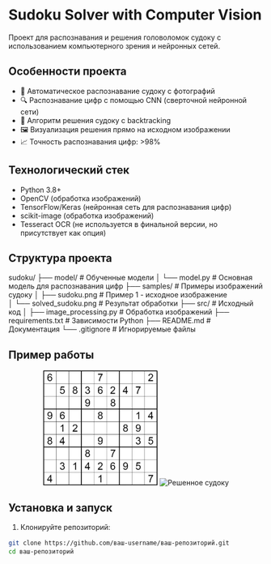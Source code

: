 # Sudoku Solver with Computer Vision

Проект для распознавания и решения головоломок судоку с использованием компьютерного зрения и нейронных сетей.

## Особенности проекта

- 📸 Автоматическое распознавание судоку с фотографий
- 🔍 Распознавание цифр с помощью CNN (сверточной нейронной сети)
- 🧩 Алгоритм решения судоку с backtracking
- 🖼️ Визуализация решения прямо на исходном изображении
- 📈 Точность распознавания цифр: >98%

## Технологический стек

- Python 3.8+
- OpenCV (обработка изображений)
- TensorFlow/Keras (нейронная сеть для распознавания цифр)
- scikit-image (обработка изображений)
- Tesseract OCR (не используется в финальной версии, но присутствует как опция)

## Структура проекта

sudoku/
├── model/                   # Обученные модели
│   └── model.py             # Основная модель для распознавания цифр
├── samples/                 # Примеры изображений судоку
│   ├── sudoku.png           # Пример 1 - исходное изображение        
│   └── solved_sudoku.png    # Результат обработки
├── src/                     # Исходный код
│   ├── image_processing.py  # Обработка изображений
├── requirements.txt         # Зависимости Python
├── README.md                # Документация
└── .gitignore               # Игнорируемые файлы

## Пример работы

<p align="center">
  <img src="images/sudoku.png" alt="Исходное судоку" width="45%">
  <img src="images/sudoku_solver.png" alt="Решенное судоку" width="45%">
  <br>
</p>

## Установка и запуск

1. Клонируйте репозиторий:
```bash
git clone https://github.com/ваш-username/ваш-репозиторий.git
cd ваш-репозиторий

